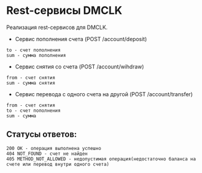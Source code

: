 # Rest-сервисы DMCLK
Реализация rest-сервисов для DMCLK.

* Сервис пополнения счета (POST /account/deposit)
```
to - счет пополнения
sum - сумма пополнения
```

* Сервис снятия со счета (POST /account/wihdraw)
```
from - счет снятия
sum - сумма снятия
```

* Сервис перевода с одного счета на другой (POST /account/transfer)
```
from - счет снятия
to - счет пополнения
sum - сумма
```

## Статусы ответов:
```
200 OK - операция выполнена успешно
404 NOT_FOUND - счет не найден
405 METHOD_NOT_ALLOWED - недопустимая операция(недостаточно баланса на счете или перевод внутри одного счета) 
```